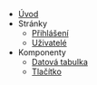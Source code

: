 - [Úvod](cs/)
- Stránky
    - [Přihlášení](cs/pages/login/)
    - [Uživatelé](cs/pages/users/) 
- Komponenty
    - [Datová tabulka](cs/components/materialTable/)
    - [Tlačítko](cs/components/button/)
